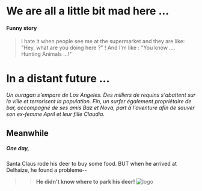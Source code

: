 # We are all a little bit mad here ...
#### Funny story

> I hate it when people see me at the supermarket and they are like: "Hey, what are you doing here ?" !
> And I'm like : "You know .... Hunting Animals ...!"
# In a distant future ...

*Un ouragan s'empare de Los Angeles. Des milliers de requins s'abattent sur la ville et terrorisent la population. Fin, un surfer également propriétaire de bar, accompagné de ses amis Baz et Nova, part à l'aventure afin de sauver son ex-femme April et leur fille Claudia.*

## Meanwhile

##### One day, 
Santa Claus rode his deer to buy some food. BUT when he arrived at Delhaize, he found a probleme--
>>**He didn't know where to park his deer!** 
>> ![logo](https://i.pinimg.com/originals/04/d9/3d/04d93d7295aa44cd227ac3fe1081909d.gif "logo")

